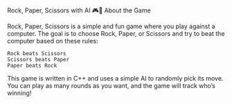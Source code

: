 Rock, Paper, Scissors with AI 🎮🤖
About the Game

Rock, Paper, Scissors is a simple and fun game where you play against a computer. The goal is to choose Rock, Paper, or Scissors and try to beat the computer based on these rules:

    Rock beats Scissors
    Scissors beats Paper
    Paper beats Rock

This game is written in C++ and uses a simple AI to randomly pick its move. You can play as many rounds as you want, and the game will track who’s winning!
